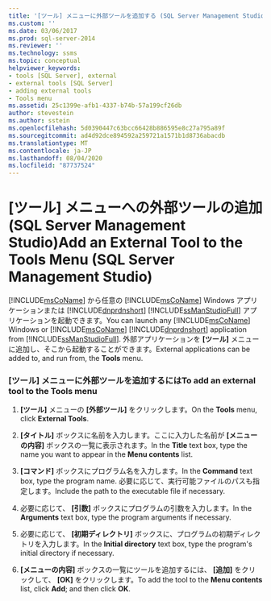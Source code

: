 ```yaml
---
title: '[ツール] メニューに外部ツールを追加する (SQL Server Management Studio) |Microsoft Docs'
ms.custom: ''
ms.date: 03/06/2017
ms.prod: sql-server-2014
ms.reviewer: ''
ms.technology: ssms
ms.topic: conceptual
helpviewer_keywords:
- tools [SQL Server], external
- external tools [SQL Server]
- adding external tools
- Tools menu
ms.assetid: 25c1399e-afb1-4337-b74b-57a199cf26db
author: stevestein
ms.author: sstein
ms.openlocfilehash: 5d0390447c63bcc66428b886595e8c27a795a89f
ms.sourcegitcommit: ad4d92dce894592a259721a1571b1d8736abacdb
ms.translationtype: MT
ms.contentlocale: ja-JP
ms.lasthandoff: 08/04/2020
ms.locfileid: "87737524"
---
```

# <a name="add-an-external-tool-to-the-tools-menu-sql-server-management-studio"></a><span data-ttu-id="dfa1c-102">[ツール] メニューへの外部ツールの追加 (SQL Server Management Studio)</span><span class="sxs-lookup"><span data-stu-id="dfa1c-102">Add an External Tool to the Tools Menu (SQL Server Management Studio)</span></span>
  <span data-ttu-id="dfa1c-103">[!INCLUDE[msCoName](../includes/msconame-md.md)] から任意の [!INCLUDE[msCoName](../includes/msconame-md.md)] Windows アプリケーションまたは [!INCLUDE[dnprdnshort](../includes/dnprdnshort-md.md)] [!INCLUDE[ssManStudioFull](../includes/ssmanstudiofull-md.md)] アプリケーションを起動できます。</span><span class="sxs-lookup"><span data-stu-id="dfa1c-103">You can launch any [!INCLUDE[msCoName](../includes/msconame-md.md)] Windows or [!INCLUDE[msCoName](../includes/msconame-md.md)] [!INCLUDE[dnprdnshort](../includes/dnprdnshort-md.md)] application from [!INCLUDE[ssManStudioFull](../includes/ssmanstudiofull-md.md)].</span></span> <span data-ttu-id="dfa1c-104">外部アプリケーションを **[ツール]** メニューに追加し、そこから起動することができます。</span><span class="sxs-lookup"><span data-stu-id="dfa1c-104">External applications can be added to, and run from, the **Tools** menu.</span></span>  
  
### <a name="to-add-an-external-tool-to-the-tools-menu"></a><span data-ttu-id="dfa1c-105">[ツール] メニューに外部ツールを追加するには</span><span class="sxs-lookup"><span data-stu-id="dfa1c-105">To add an external tool to the Tools menu</span></span>  
  
1.  <span data-ttu-id="dfa1c-106">**[ツール]** メニューの **[外部ツール]** をクリックします。</span><span class="sxs-lookup"><span data-stu-id="dfa1c-106">On the **Tools** menu, click **External Tools**.</span></span>  
  
2.  <span data-ttu-id="dfa1c-107">**[タイトル]** ボックスに名前を入力します。ここに入力した名前が **[メニューの内容]** ボックスの一覧に表示されます。</span><span class="sxs-lookup"><span data-stu-id="dfa1c-107">In the **Title** text box, type the name you want to appear in the **Menu contents** list.</span></span>  
  
3.  <span data-ttu-id="dfa1c-108">**[コマンド]** ボックスにプログラム名を入力します。</span><span class="sxs-lookup"><span data-stu-id="dfa1c-108">In the **Command** text box, type the program name.</span></span> <span data-ttu-id="dfa1c-109">必要に応じて、実行可能ファイルのパスも指定します。</span><span class="sxs-lookup"><span data-stu-id="dfa1c-109">Include the path to the executable file if necessary.</span></span>  
  
4.  <span data-ttu-id="dfa1c-110">必要に応じて、 **[引数]** ボックスにプログラムの引数を入力します。</span><span class="sxs-lookup"><span data-stu-id="dfa1c-110">In the **Arguments** text box, type the program arguments if necessary.</span></span>  
  
5.  <span data-ttu-id="dfa1c-111">必要に応じて、 **[初期ディレクトリ]** ボックスに、プログラムの初期ディレクトリを入力します。</span><span class="sxs-lookup"><span data-stu-id="dfa1c-111">In the **Initial directory** text box, type the program's initial directory if necessary.</span></span>  
  
6.  <span data-ttu-id="dfa1c-112">**[メニューの内容]** ボックスの一覧にツールを追加するには、 **[追加]** をクリックして、 **[OK]** をクリックします。</span><span class="sxs-lookup"><span data-stu-id="dfa1c-112">To add the tool to the **Menu contents** list, click **Add**; and then click **OK**.</span></span>  
  
  
